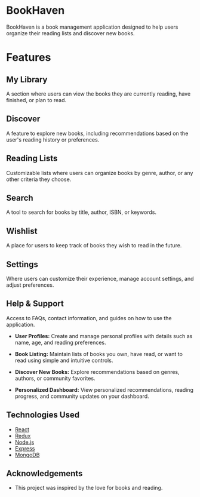 # BookHaven

BookHaven is a book management application designed to help users organize their reading lists and discover new books.

# Features

## My Library
A section where users can view the books they are currently reading, have finished, or plan to read.

## Discover
A feature to explore new books, including recommendations based on the user's reading history or preferences.

## Reading Lists
Customizable lists where users can organize books by genre, author, or any other criteria they choose.

## Search
A tool to search for books by title, author, ISBN, or keywords.

## Wishlist
A place for users to keep track of books they wish to read in the future.

## Settings
Where users can customize their experience, manage account settings, and adjust preferences.

## Help & Support
Access to FAQs, contact information, and guides on how to use the application.


- **User Profiles:** Create and manage personal profiles with details such as name, age, and reading preferences.
  
- **Book Listing:** Maintain lists of books you own, have read, or want to read using simple and intuitive controls.
  
- **Discover New Books:** Explore recommendations based on genres, authors, or community favorites.
  
- **Personalized Dashboard:** View personalized recommendations, reading progress, and community updates on your dashboard.

## Technologies Used

- [React](https://reactjs.org/)
- [Redux](https://redux.js.org/)
- [Node.js](https://nodejs.org/)
- [Express](https://expressjs.com/)
- [MongoDB](https://www.mongodb.com/)

  
## Acknowledgements

- This project was inspired by the love for books and reading.
